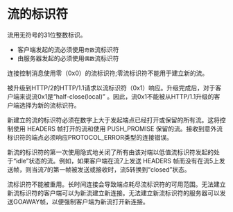 # 流的标识符

流用无符号的31位整数标识。

- 客户端发起的流必须使用`奇数`流标识符
- 由服务器发起的必须使用`偶数`流标识符

连接控制消息使用零（0x0）的流标识符;零流标识符不能用于建立新的流。

被升级到HTTP/2的HTTP/1.1请求以流标识符（0x1）响应。升级完成后，对于客户端来说流0x1是“half-close(local)” 。因此，流0x1不能被从HTTP/1.1升级的客户端选择为新的流标识符。

新建立的流的标识符必须在数字上大于发起端点已经打开或保留的所有流。这将控制使用 HEADERS 帧打开的流和使用 PUSH_PROMISE 保留的流。接收到意外流标识符的端点必须响应PROTOCOL_ERROR类型的连接错误。

新流的标识符的第一次使用隐式地关闭了所有由该对端以低值流标识符发起的处于“idle”状态的流。例如，如果客户端在流7上发送 HEADERS 帧而没有在流5上发送帧，则当流7的第一帧被发送或接收时，流5转换到“closed”状态。

流标识符不能被重用。长时间连接会导致端点耗尽流标识符的可用范围。无法建立新流标识符的客户端可以为新流建立新连接。无法建立新流标识符的服务器可以发送GOAWAY帧，以便强制客户端为新流打开新连接。